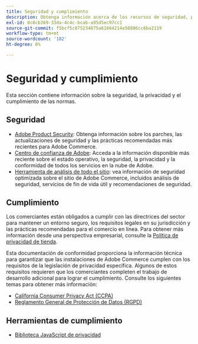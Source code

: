 ```yaml
---
title: Seguridad y cumplimiento
description: Obtenga información acerca de los recursos de seguridad, privacidad y cumplimiento normativo del sector para su proyecto de Adobe Commerce.
exl-id: 8c8cb369-33da-4c4c-bcab-a95d5ec97cc1
source-git-commit: f5bcf5c875234875a61664214e50806cc6ba2119
workflow-type: tm+mt
source-wordcount: '182'
ht-degree: 0%

---
```


# Seguridad y cumplimiento

Esta sección contiene información sobre la seguridad, la privacidad y el cumplimiento de las normas.

## Seguridad

- [Adobe Product Security](https://helpx.adobe.com/security.html): Obtenga información sobre los parches, las actualizaciones de seguridad y las prácticas recomendadas más recientes para Adobe Commerce.
- [Centro de confianza de Adobe](https://www.adobe.com/trust.html): Acceda a la información disponible más reciente sobre el estado operativo, la seguridad, la privacidad y la conformidad de todos los servicios en la nube de Adobe.
- [Herramienta de análisis de todo el sitio](../tools/site-wide-analysis-tool/dashboard.md): vea información de seguridad optimizada sobre el sitio de Adobe Commerce, incluidos análisis de seguridad, servicios de fin de vida útil y recomendaciones de seguridad.

## Cumplimiento

Los comerciantes están obligados a cumplir con las directrices del sector para mantener un entorno seguro, los requisitos legales en su jurisdicción y las prácticas recomendadas para el comercio en línea. Para obtener más información desde una perspectiva empresarial, consulte la [Política de privacidad de tienda](https://experienceleague.adobe.com/docs/commerce-admin/start/compliance/privacy/privacy-policy.html).

Esta documentación de conformidad proporciona la información técnica para garantizar que las instalaciones de Adobe Commerce cumplen con los requisitos de la legislación de privacidad específica. Algunos de estos requisitos requieren que los comerciantes completen el trabajo de desarrollo adicional para lograr el cumplimiento. Consulte los siguientes temas para obtener más información:

- [California Consumer Privacy Act (CCPA)](privacy/ccpa.md)
- [Reglamento General de Protección de Datos (RGPD)](privacy/gdpr.md)

## Herramientas de cumplimiento

- [Biblioteca JavaScript de privacidad](privacy/javascript-library.md)
